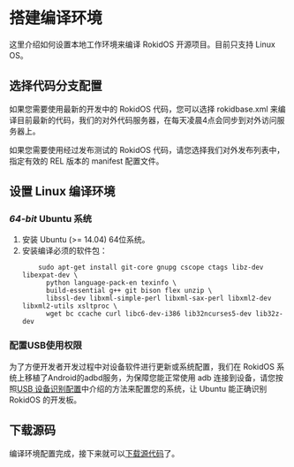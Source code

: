 # 搭建编译环境

这里介绍如何设置本地工作环境来编译 RokidOS 开源项目。目前只支持 Linux OS。

## 选择代码分支配置

如果您需要使用最新的开发中的 RokidOS 代码，您可以选择 rokidbase.xml 来编译目前最新的代码，我们的对外代码服务器，在每天凌晨4点会同步到对外访问服务器上。

如果您需要使用经过发布测试的 RokidOS 代码，请您选择我们对外发布列表中，指定有效的 REL 版本的 manifest 配置文件。 

## 设置 Linux 编译环境

### *64-bit* Ubuntu 系统

1. 安装 Ubuntu (>= 14.04) 64位系统。
2. 安装编译必须的软件包：
	```
        sudo apt-get install git-core gnupg cscope ctags libz-dev libexpat-dev \
          python language-pack-en texinfo \
          build-essential g++ git bison flex unzip \
          libssl-dev libxml-simple-perl libxml-sax-perl libxml2-dev libxml2-utils xsltproc \
          wget bc ccache curl libc6-dev-i386 lib32ncurses5-dev lib32z-dev
	```

### 配置USB使用权限

为了方便开发者开发过程中对设备软件进行更新或系统配置，我们在 RokidOS 系统上移植了Android的adbd服务，为保障您能正常使用 adb 连接到设备，请您按照[USB 设备识别配置](http://snowdream.github.io/51-android/)中介绍的方法来配置您的系统，让 Ubuntu 能正确识别RokidOS 的开发板。

## 下载源码
编译环境配置完成，接下来就可以[下载源代码](downloading_codes.md)了。
